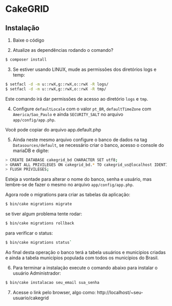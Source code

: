# CakeGRID

## Instalação

1. Baixe o código

2. Atualize as dependências rodando o comando?
```sh
$ composer install
```

3. Se estiver usando LINUX, mude as permissões dos diretórios logs e temp:

```sh
$ setfacl -d -m u::rwX,g::rwX,o::rwX -R logs/
$ setfacl -d -m u::rwX,g::rwX,o::rwX -R tmp/
```
Este comando irá dar permissões de acesso ao diretório `logs` e `tmp`.

4. Configure `defaultLocale` com o valor `pt_BR`, `defaultTimeZone` com `America/Sao_Paulo` e ainda `SECURITY_SALT` no arquivo `app/config/app.php`.

Você pode copiar do arquivo app.default.php

5. Ainda neste mesmo arquivo configure o banco de dados na tag `Datasources/default`, se necessário criar o banco, acesso o console do mariaDB e digite:

```sh
> CREATE DATABASE cakegrid_bd CHARACTER SET utf8;
> GRANT ALL PRIVILEGES ON cakegrid_bd.* TO cakegrid_us@localhost IDENTIFIED BY 'cakegrid_67' WITH GRANT OPTION;
> FLUSH PRIVILEGES;
```
Esteja a vontade para alterar o nome do banco, senha e usuário, mas lembre-se de fazer o mesmo no arquivo `app/config/app.php`.

Agora rode o migrations para criar as tabelas da aplicação: 
```sh
$ bin/cake migrations migrate
```

se tiver algum problema tente rodar:
```sh
$ bin/cake migrations rollback
```

para verificar o status:
```sh
$ bin/cake migrations status`
```

Ao final desta operação o banco terá a tabela usuários e municipios criadas e ainda a tabela municípios populada com todos os municípios do Brasil.

6. Para terminar a instalação execute o comando abaixo para instalar o usuário Administrador:

```sh
$ bin/cake instalacao seu_email sua_senha
```

7. Acesse o link pelo browser, algo como: http://localhost/~seu-usuario/cakegrid
